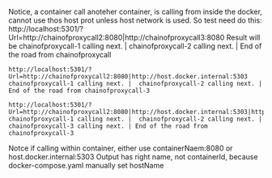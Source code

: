 Notice, a container call anoteher container, is calling from inside the docker, cannot use thos host prot unless host network is used.
So test need do this:
    http://localhost:5301/?Url=http://chainofproxycall2:8080|http://chainofproxycall3:8080
Result will be 
     chainofproxycall-1 calling next. |  chainofproxycall-2 calling next. | End of the road from chainofproxycall


    http://localhost:5301/?Url=http://chainofproxycall2:8080|http://host.docker.internal:5303
    chainofproxycall-1 calling next. |  chainofproxycall-2 calling next. | End of the road from chainofproxycall-3

    http://localhost:5301/?Url=http://chainofproxycall2:8080|http://host.docker.internal:5303|http://chainofproxycall3:8080/
    chainofproxycall-1 calling next. |  chainofproxycall-2 calling next. |  chainofproxycall-3 calling next. | End of the road from chainofproxycall-3

Notce if calling within container, either use containerNaem:8080 or host.docker.internal:5303
Output has right name, not containerId, because docker-compose.yaml manually set hostName